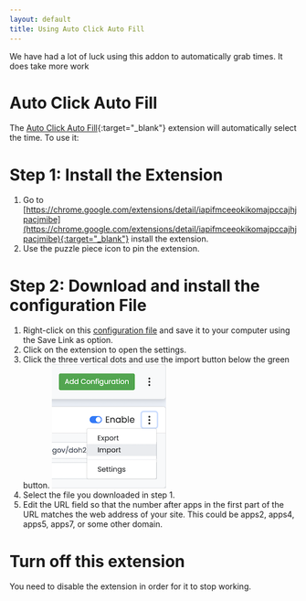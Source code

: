 ```yaml
---
layout: default
title: Using Auto Click Auto Fill
---
```


We have had a lot of luck using this addon to automatically grab times. It does take more work

# Auto Click Auto Fill
The [Auto Click Auto Fill](https://chrome.google.com/extensions/detail/iapifmceeokikomajpccajhjpacjmibe){:target="_blank"} extension will automatically select the time. To use it:

# Step 1: Install the Extension
 1. Go to [https://chrome.google.com/extensions/detail/iapifmceeokikomajpccajhjpacjmibe](https://chrome.google.com/extensions/detail/iapifmceeokikomajpccajhjpacjmibe){:target="_blank"} install the extension.
 2. Use the puzzle piece icon to pin the extension.

# Step 2: Download and install the configuration File
 1. Right-click on this [configuration file](/docs/autoclick_time.json) and save it to your computer using the Save Link as option.
 2. Click on the extension to open the settings.
 3. Click the three vertical dots and use the import button below the green button.
![Screenshot showing installation](/assets/images/autoclick-config.png)
 4. Select the file you downloaded in step 1.
 5. Edit the URL field so that the number after apps in the first part of the URL matches the web address of your site. This could be apps2, apps4, apps5, apps7, or some other domain.

# Turn off this extension
You need to disable the extension in order for it to stop working.
